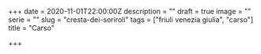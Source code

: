 +++
date = 2020-11-01T22:00:00Z
description = ""
draft = true
image = ""
serie = ""
slug = "cresta-dei-soriroli"
tags = ["friuli venezia giulia", "carso"]
title = "Carso"

+++
